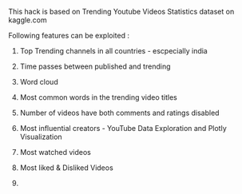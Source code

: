 This hack is based on Trending Youtube Videos Statistics dataset on kaggle.com

Following features can be exploited :

1. Top Trending channels in all countries - escpecially india

2. Time passes between published and trending

3. Word cloud

4. Most common words in the trending video titles

5. Number of videos have both comments and ratings disabled

6. Most influential creators -  YouTube Data Exploration and Plotly Visualization

7. Most watched videos

8. Most liked & Disliked Videos

9. 